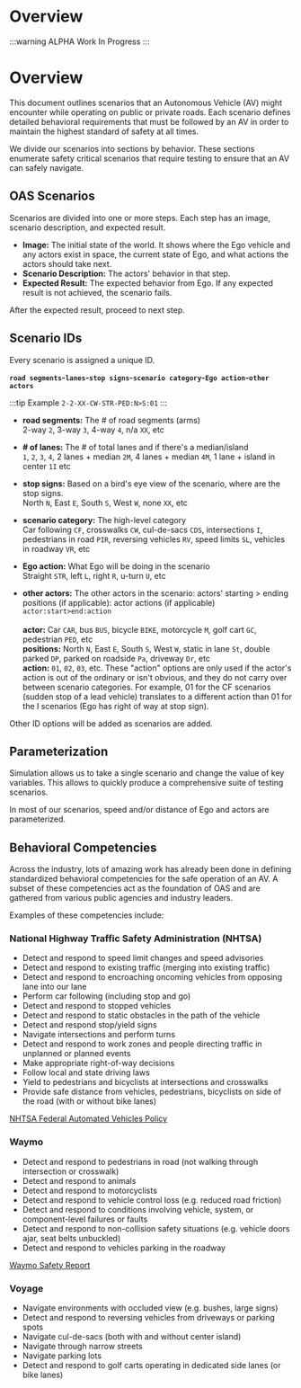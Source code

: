 # Overview

:::warning ALPHA
Work In Progress
:::

# Overview
This document outlines scenarios that an Autonomous Vehicle (AV) might encounter while operating on public or private roads. Each scenario defines detailed behavioral requirements that must be followed by an AV in order to maintain the highest standard of safety at all times.

We divide our scenarios into sections by behavior. These sections enumerate safety critical scenarios that require testing to ensure that an AV can safely navigate.

## OAS Scenarios

Scenarios are divided into one or more steps. Each step has an image, scenario description, and expected result.

* **Image:** The initial state of the world. It shows where the Ego vehicle and any actors exist in space, the current state of Ego, and what actions the actors should take next.
* **Scenario Description:** The actors' behavior in that step.
* **Expected Result:** The expected behavior from Ego. If any expected result is not achieved, the scenario fails.

After the expected result, proceed to next step.

## Scenario IDs

Every scenario is assigned a unique ID.

**`road segments`-`lanes`-`stop signs`-`scenario category`-`Ego action`-`other actors`**

:::tip Example
`2-2-XX-CW-STR-PED:N>S:01`
:::

* **road segments:** The # of road segments (arms)
<br>2-way `2`, 3-way `3`, 4-way `4`, n/a `XX`, etc

* **\# of lanes:** The # of total lanes and if there's a median/island
<br>`1`, `2`, `3`, `4`, 2 lanes + median `2M`, 4 lanes + median `4M`, 1 lane + island in center `1I` etc

* **stop signs:** Based on a bird's eye view of the scenario, where are the stop signs.
<br>North `N`, East `E`, South `S`, West `W`, none `XX`, etc

* **scenario category:** The high-level category
<br>Car following `CF`, crosswalks `CW`, cul-de-sacs `CDS`, intersections `I`, pedestrians in road `PIR`, reversing vehicles `RV`, speed limits `SL`, vehicles in roadway `VR`, etc

* **Ego action:** What Ego will be doing in the scenario
<br>Straight `STR`, left `L`, right `R`, u-turn `U`, etc

* **other actors:** The other actors in the scenario: actors' starting > ending positions (if applicable): actor actions (if applicable)
<br>`actor:start>end:action`  
<br>**actor:** Car `CAR`, bus `BUS`, bicycle `BIKE`, motorcycle `M`, golf cart `GC`, pedestrian `PED`, etc <br>
**positions:** North `N`, East `E`, South `S`, West `W`, static in lane `St`, double parked `DP`, parked on roadside `Pa`, driveway `Dr`, etc <br>
**action:** `01`, `02`, `03`, etc. These "action" options are only used if the actor's action is out of the ordinary or isn't obvious, and they do not carry over between scenario categories. For example, 01 for the CF scenarios (sudden stop of a lead vehicle) translates to a different action than 01 for the I scenarios (Ego has right of way at stop sign).

Other ID options will be added as scenarios are added.

## Parameterization

Simulation allows us to take a single scenario and change the value of key variables. This allows to quickly produce a comprehensive suite of testing scenarios.

In most of our scenarios, speed and/or distance of Ego and actors are parameterized.

## Behavioral Competencies

Across the industry, lots of amazing work has already been done in defining standardized behavioral competencies for the safe operation of an AV. A subset of these competencies act as the foundation of OAS and are gathered from various public agencies and industry leaders.

Examples of these competencies include:

### National Highway Traffic Safety Administration (NHTSA)
* Detect and respond to speed limit changes and speed advisories
* Detect and respond to existing traffic (merging into existing traffic)
* Detect and respond to encroaching oncoming vehicles from opposing lane into our lane
* Perform car following (including stop and go)
* Detect and respond to stopped vehicles
* Detect and respond to static obstacles in the path of the vehicle
* Detect and respond stop/yield signs
* Navigate intersections and perform turns
* Detect and respond to work zones and people directing traffic in unplanned or planned events
* Make appropriate right-of-way decisions
* Follow local and state driving laws
* Yield to pedestrians and bicyclists at intersections and crosswalks
* Provide safe distance from vehicles, pedestrians, bicyclists on side of the road (with or without bike lanes)

[NHTSA Federal Automated Vehicles Policy](https://www.transportation.gov/AV/federal-automated-vehicles-policy-september-2016)

### Waymo
* Detect and respond to pedestrians in road (not walking through intersection or crosswalk)
* Detect and respond to animals
* Detect and respond to motorcyclists
* Detect and respond to vehicle control loss (e.g. reduced road friction)
* Detect and respond to conditions involving vehicle, system, or component-level failures or faults
* Detect and respond to non-collision safety situations (e.g. vehicle doors ajar, seat belts unbuckled)
* Detect and respond to vehicles parking in the roadway

[Waymo Safety Report](https://waymo.com/safety/)

### Voyage
* Navigate environments with occluded view (e.g. bushes, large signs)
* Detect and respond to reversing vehicles from driveways or parking spots
* Navigate cul-de-sacs (both with and without center island)
* Navigate through narrow streets
* Navigate parking lots
* Detect and respond to golf carts operating in dedicated side lanes (or bike lanes)

